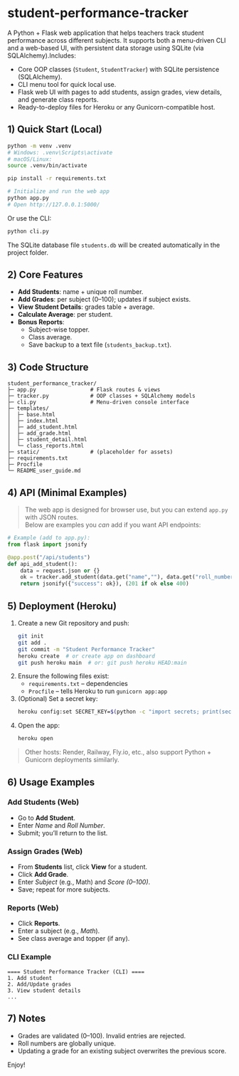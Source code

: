 # student-performance-tracker
A Python + Flask web application that helps teachers track student performance across different subjects. It supports both a menu-driven CLI and a web-based UI, with persistent data storage using SQLite (via SQLAlchemy).Includes:
- Core OOP classes (`Student`, `StudentTracker`) with SQLite persistence (SQLAlchemy).
- CLI menu tool for quick local use.
- Flask web UI with pages to add students, assign grades, view details, and generate class reports.
- Ready-to-deploy files for Heroku or any Gunicorn-compatible host.

## 1) Quick Start (Local)

```bash
python -m venv .venv
# Windows: .venv\Scripts\activate
# macOS/Linux:
source .venv/bin/activate

pip install -r requirements.txt

# Initialize and run the web app
python app.py
# Open http://127.0.0.1:5000/
```

Or use the CLI:
```bash
python cli.py
```

The SQLite database file `students.db` will be created automatically in the project folder.

## 2) Core Features
- **Add Students**: name + unique roll number.
- **Add Grades**: per subject (0–100); updates if subject exists.
- **View Student Details**: grades table + average.
- **Calculate Average**: per student.
- **Bonus Reports**:
  - Subject-wise topper.
  - Class average.
  - Save backup to a text file (`students_backup.txt`).

## 3) Code Structure
```
student_performance_tracker/
├─ app.py                 # Flask routes & views
├─ tracker.py             # OOP classes + SQLAlchemy models
├─ cli.py                 # Menu-driven console interface
├─ templates/
│  ├─ base.html
│  ├─ index.html
│  ├─ add_student.html
│  ├─ add_grade.html
│  ├─ student_detail.html
│  └─ class_reports.html
├─ static/                # (placeholder for assets)
├─ requirements.txt
├─ Procfile
└─ README_user_guide.md
```

## 4) API (Minimal Examples)

> The web app is designed for browser use, but you can extend `app.py` with JSON routes.  
> Below are examples you *can* add if you want API endpoints:

```python
# Example (add to app.py):
from flask import jsonify

@app.post("/api/students")
def api_add_student():
    data = request.json or {}
    ok = tracker.add_student(data.get("name",""), data.get("roll_number",""))
    return jsonify({"success": ok}), (201 if ok else 400)
```

## 5) Deployment (Heroku)

1. Create a new Git repository and push:
   ```bash
   git init
   git add .
   git commit -m "Student Performance Tracker"
   heroku create  # or create app on dashboard
   git push heroku main  # or: git push heroku HEAD:main
   ```
2. Ensure the following files exist:
   - `requirements.txt` – dependencies
   - `Procfile` – tells Heroku to run `gunicorn app:app`
3. (Optional) Set a secret key:
   ```bash
   heroku config:set SECRET_KEY=$(python -c "import secrets; print(secrets.token_hex(16))")
   ```
4. Open the app:
   ```bash
   heroku open
   ```

> Other hosts: Render, Railway, Fly.io, etc., also support Python + Gunicorn deployments similarly.

## 6) Usage Examples

### Add Students (Web)
- Go to **Add Student**.
- Enter *Name* and *Roll Number*.
- Submit; you’ll return to the list.

### Assign Grades (Web)
- From **Students** list, click **View** for a student.
- Click **Add Grade**.
- Enter *Subject* (e.g., Math) and *Score (0–100)*.
- Save; repeat for more subjects.

### Reports (Web)
- Click **Reports**.
- Enter a subject (e.g., *Math*).
- See class average and topper (if any).

### CLI Example
```
==== Student Performance Tracker (CLI) ====
1. Add student
2. Add/Update grades
3. View student details
...
```

## 7) Notes
- Grades are validated (0–100). Invalid entries are rejected.
- Roll numbers are globally unique.
- Updating a grade for an existing subject overwrites the previous score.

Enjoy!
